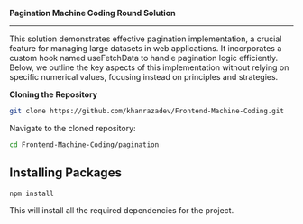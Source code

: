 **Pagination Machine Coding Round Solution**

---

This solution demonstrates effective pagination implementation, a crucial feature for managing large datasets in web applications. It incorporates a custom hook named useFetchData to handle pagination logic efficiently. Below, we outline the key aspects of this implementation without relying on specific numerical values, focusing instead on principles and strategies.

 

**Cloning the Repository**

```bash
git clone https://github.com/khanrazadev/Frontend-Machine-Coding.git
```

Navigate to the cloned repository:

```bash
cd Frontend-Machine-Coding/pagination
```

## Installing Packages

```bash
npm install
```

This will install all the required dependencies for the project.
